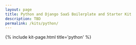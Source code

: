 ```yaml
---
layout: page
title: Python and Django SaaS Boilerplate and Starter Kit
description: TBD
permalink: /kits/python/
---
```


{% include kit-page.html title='python' %}
